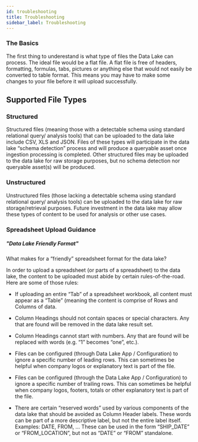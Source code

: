 ```yaml
---
id: troubleshooting
title: Troubleshooting 
sidebar_label: Troubleshooting
---
```


### The Basics

The first thing to underestand is what type of files the Data Lake can process. The ideal file would be a flat file. A flat file is free of headers, formatting, formulas, tabs, pictures or anything else that would not easily be converted to table format. This means you may have to make some changes to your file before it will upload successfully. 

## Supported File Types

### Structured

Structured files (meaning those with a detectable schema using standard relational query/
analysis tools) that can be uploaded to the data lake include CSV, XLS and JSON.  Files of
these types will participate in the data lake “schema detection” process and will produce a
queryable asset once ingestion processing is completed.  Other structured files may be
uploaded to the data lake for raw storage purposes, but no schema detection nor queryable
asset(s) will be produced.


### Unstructured

Unstructured files (those lacking a detectable schema using standard relational query/
analysis tools) can be uploaded to the data lake for raw storage/retrieval purposes.  Future
investment in the data lake may allow these types of content to be used for analysis or other
use cases.


### Spreadsheet Upload Guidance

#####   "Data Lake Friendly Format"

What makes for a “friendly” spreadsheet format for the data lake?

In order to upload a spreadsheet (or parts of a spreadsheet) to the data lake, the
content to be uploaded must abide by certain rules-of-the-road.  Here are some of
those rules:

- If uploading an entire “Tab” of a spreadsheet workbook, all content must appear as a
    “Table” (meaning the content is comprise of Rows and Columns of data.

- Column Headings should not contain spaces or special characters.  Any that are found
    will be removed in the data lake result set.

- Column Headings cannot start with numbers.  Any that are found will be replaced with
    words (e.g. “1” becomes “one”, etc.).

- Files can be configured (through Data Lake App / Configuration) to ignore a specific
    number of leading rows.  This can sometimes be helpful when company logos or
    explanatory text is part of the file.

- Files can be configured (through the Data Lake App / Configuration) to ignore a specific
    number of trailing rows. This can sometimes be helpful when company logos, footers,
    totals or other explanatory text is part of the file.

- There are certain “reserved words” used by various components of the data lake that
    should be avoided as Column Header labels.  These words can be part of a more
    descriptive label, but not the entire label itself.  Examples: DATE, FROM, …  These can be
    used in the form “SHIP_DATE” or “FROM_LOCATION”, but not as “DATE” or “FROM”
    standalone.